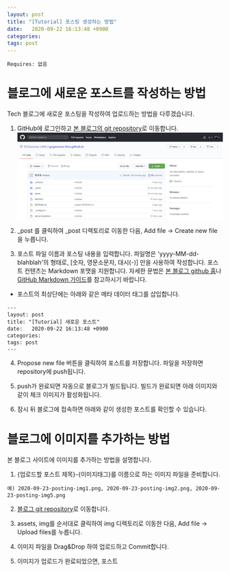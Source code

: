 ```yaml
---
layout: post
title: "[Tutorial] 포스팅 생성하는 방법"
date:   2020-09-22 16:13:48 +0900
categories:
tags: post
---
```


```
Requires: 없음
```

# 블로그에 새로운 포스트를 작성하는 방법
Tech 블로그에 새로운 포스팅을 작성하여 업로드하는 방법을 다루겠습니다. 

1. GitHub에 로그인하고 [본 블로그의 git repository](https://github.com/GCGenome-LIMS/gcgenome-lims.github.io/)로 이동합니다.
![img1](/assets/img/2020-09-23-posting-img1.png)

2. _post 를 클릭하여 _post 디렉토리로 이동한 다음, Add file -> Create new file을 누릅니다.

3. 포스트 파일 이름과 포스팅 내용을 입력합니다. 파일명은 'yyyy-MM-dd-blahblah'의 형태로, [숫자, 영문소문자, 대시(-)] 만을 사용하여 작성합니다.
포스트 컨텐츠는 Markdown 포맷을 지원합니다. 자세한 문법은 [본 블로그 github 홈](https://github.com/sayaya1090/gcgenome-lims.github.io)나 [GitHub Markdown 가이드](https://guides.github.com/features/mastering-markdown/)를 참고하시기 바랍니다.

  - 포스트의 최상단에는 아래와 같은 메타 데이터 태그를 삽입합니다.
```
---
layout: post
title: "[Tutorial] 새로운 포스트"
date:   2020-09-22 16:13:48 +0900
categories:
tags: post
---
```

4. Propose new file 버튼을 클릭하여 포스트를 저장합니다. 파일을 저장하면 repository에 push됩니다.

5. push가 완료되면 자동으로 블로그가 빌드됩니다. 
   빌드가 완료되면 아래 이미지와 같이 체크 이미지가 활성화됩니다.
   
6. 잠시 뒤 블로그에 접속하면 아래와 같이 생성한 포스트를 확인할 수 있습니다.

 
# 블로그에 이미지를 추가하는 방법
본 블로그 사이트에 이미지를 추가하는 방법을 설명합니다.

1. {업로드할 포스트 제목}-{이미지태그}를 이름으로 하는 이미지 파일을 준비합니다.
```
예) 2020-09-23-posting-img1.png, 2020-09-23-posting-img2.png, 2020-09-23-posting-img5.png
```

2. [블로그 git repository](https://github.com/GCGenome-LIMS/gcgenome-lims.github.io/)로 이동합니다.

3. assets, img를 순서대로 클릭하여 img 디렉토리로 이동한 다음, Add file -> Upload files를 누릅니다.

4. 이미지 파일을 Drag&Drop 하여 업로드하고 Commit합니다.

5. 이미지가 업로드가 완료되었으면, 포스트
